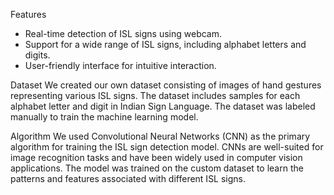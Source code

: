 Features
- Real-time detection of ISL signs using webcam.
- Support for a wide range of ISL signs, including alphabet letters and digits.
- User-friendly interface for intuitive interaction.

 Dataset
We created our own dataset consisting of images of hand gestures representing various ISL signs. The dataset includes samples for each alphabet letter and digit in Indian Sign Language. The dataset was labeled manually to train the machine learning model.

 Algorithm
We used Convolutional Neural Networks (CNN) as the primary algorithm for training the ISL sign detection model. CNNs are well-suited for image recognition tasks and have been widely used in computer vision applications. The model was trained on the custom dataset to learn the patterns and features associated with different ISL signs.


